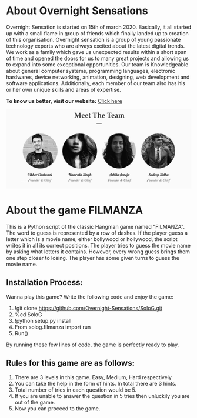 # About Overnight Sensations


Overnight Sensation is started on 15th of march 2020. Basically, it all started up with a small flame in group of friends which finally landed up to creation of  this organisation.
       Overnight sensation is a group of young passionate technology experts who are always excited about the latest digital trends. We work as a family which gave us unexpected results within a short span of time and opened the doors for us to many great projects and allowing us to expand into some exceptional opportunities.
        Our team is Knowledgeable about general computer systems, programming languages, electronic hardwares, device networking, animation, designing, web development and software applications. Additionally, each member of our team also has his or her own unique skills and areas of expertise.

**To know us better, visit our website:** [Click here](https://sensationsovernigh.wixsite.com/overnightsensations)

![](images/Capture.JPG)


# About the game FILMANZA

This is a Python script of the classic Hangman game named "FILMANZA". The word to guess is represented by a row of dashes. If the player guess a letter which is a movie name, either bollywood or hollywood, the script writes it in all its correct positions. The player tries to guess the movie name by asking what letters it contains. However, every wrong guess brings them one step closer to losing. The player has some given turns to guess the movie name.


## Installation Process:

Wanna play this game? Write the following code and enjoy the game:
1.	!git clone https://github.com/Overnight-Sensations/SoloG.git
2.	%cd SoloG
3.	!python setup.py install
4.	From solog.filmanza import run
5.	Run()

By running these few lines of code, the game is perfectly ready to play.


## Rules for this game are as follows:

  1.	There are 3 levels in this game. Easy, Medium, Hard respectively
  2.	You can take the help in the form of hints. In total there are 3 hints.
  3.	Total number of tries in each question would be 5.
  4.	If you are unable to answer the question in 5 tries then unluckily you are out of the game.
  5.	Now you can proceed to the game.


